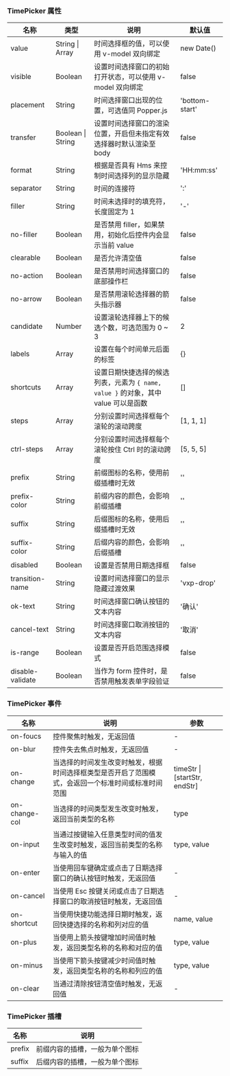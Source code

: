 ### TimePicker 属性

| 名称             | 类型              | 说明                                                                               | 默认值         |
| ---------------- | ----------------- | ---------------------------------------------------------------------------------- | -------------- |
| value            | String \| Array   | 时间选择框的值，可以使用 v-model 双向绑定                                          | new Date()     |
| visible          | Boolean           | 设置时间选择窗口的初始打开状态，可以使用 v-model 双向绑定                          | false          |
| placement        | String            | 时间选择窗口出现的位置，可选值同 Popper.js                                         | 'bottom-start' |
| transfer         | Boolean \| String | 设置时间选择窗口的渲染位置，开启但未指定有效选择器时默认渲染至 body                | false          |
| format           | String            | 根据是否具有 Hms 来控制时间选择列的显示隐藏                                        | 'HH:mm:ss'     |
| separator        | String            | 时间的连接符                                                                       | ':'            |
| filler           | String            | 时间未选择时的填充符，长度固定为 1                                                 | '-'            |
| no-filler        | Boolean           | 是否禁用 filler，如果禁用，初始化后控件内会显示当前 value                          | false          |
| clearable        | Boolean           | 是否允许清空值                                                                     | false          |
| no-action        | Boolean           | 是否禁用时间选择窗口的底部操作栏                                                   | false          |
| no-arrow         | Boolean           | 是否禁用滚轮选择器的箭头指示器                                                     | false          |
| candidate        | Number            | 设置滚轮选择器上下的候选个数，可选范围为 0 ~ 3                                     | 2              |
| labels           | Array             | 设置在每个时间单元后面的标签                                                       | {}             |
| shortcuts        | Array             | 设置日期快捷选择的候选列表，元素为 `{ name, value }` 的对象，其中 value 可以是函数 | []             |
| steps            | Array             | 分别设置时间选择框每个滚轮的滚动跨度                                               | [1, 1, 1]      |
| ctrl-steps       | Array             | 分别设置时间选择框每个滚轮按住 Ctrl 时的滚动跨度                                   | [5, 5, 5]      |
| prefix           | String            | 前缀图标的名称，使用前缀插槽时无效                                                 | ''             |
| prefix-color     | String            | 前缀内容的颜色，会影响前缀插槽                                                     | ''             |
| suffix           | String            | 后缀图标的名称，使用后缀插槽时无效                                                 | ''             |
| suffix-color     | String            | 后缀内容的颜色，会影响后缀插槽                                                     | ''             |
| disabled         | Boolean           | 设置是否禁用日期选择框                                                             | false          |
| transition-name  | String            | 设置时间选择窗口的显示隐藏过渡效果                                                 | 'vxp-drop'     |
| ok-text          | String            | 时间选择窗口确认按钮的文本内容                                                     | '确认'         |
| cancel-text      | String            | 时间选择窗口取消按钮的文本内容                                                     | '取消'         |
| is-range         | Boolean           | 设置是否开启范围选择模式                                                           | false          |
| disable-validate | Boolean           | 当作为 form 控件时，是否禁用触发表单字段验证                                       | false          |

### TimePicker 事件

| 名称          | 说明                                                                                               | 参数                          |
| ------------- | -------------------------------------------------------------------------------------------------- | ----------------------------- |
| on-foucs      | 控件聚焦时触发，无返回值                                                                           | -                             |
| on-blur       | 控件失去焦点时触发，无返回值                                                                       | -                             |
| on-change     | 当选择的时间发生改变时触发，根据时间选择框类型是否开启了范围模式，会返回一个标准时间或标准时间范围 | timeStr \| [startStr, endStr] |
| on-change-col | 当选择的时间类型发生改变时触发，返回当前类型的名称                                                 | type                          |
| on-input      | 当通过按键输入任意类型时间的值发生改变时触发，返回当前类型的名称与输入的值                         | type, value                   |
| on-enter      | 当使用回车键确定或点击了日期选择窗口的确认按钮时触发，无返回值                                     | -                             |
| on-cancel     | 当使用 Esc 按键关闭或点击了日期选择窗口的取消按钮时触发，无返回值                                  | -                             |
| on-shortcut   | 当使用快捷功能选择日期时触发，返回快捷选择的名称和列对应的值                                       | name, value                   |
| on-plus       | 当使用上箭头按键增加时间值时触发，返回类型名称的名称和对应的值                                     | type, value                   |
| on-minus      | 当使用下箭头按键减少时间值时触发，返回类型名称的名称和列应的值                                     | type, value                   |
| on-clear      | 当通过清除按钮清空值时触发，无返回值                                                               | -                             |

### TimePicker 插槽

| 名称   | 说明                           |
| ------ | ------------------------------ |
| prefix | 前缀内容的插槽，一般为单个图标 |
| suffix | 后缀内容的插槽，一般为单个图标 |
